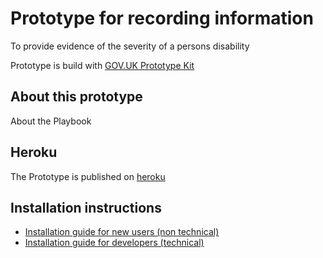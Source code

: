 # Prototype for recording information

To provide evidence of the severity of a persons disability

Prototype is build with [GOV.UK Prototype Kit](https://govuk-prototype-kit.herokuapp.com/docs)

## About this prototype

About the Playbook

## Heroku

The Prototype is published on [heroku](https://proving-entitlement.herokuapp.com/)

## Installation instructions

- [Installation guide for new users (non technical)](https://govuk-prototype-kit.herokuapp.com/docs/install/introduction)
- [Installation guide for developers (technical)](https://govuk-prototype-kit.herokuapp.com/docs/install/developer-install-instructions)

